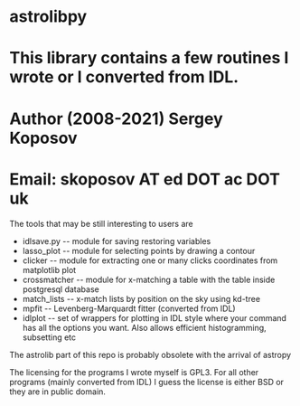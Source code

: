 # astrolibpy 
# This library contains a few routines I wrote or I converted from IDL.
# Author (2008-2021) Sergey Koposov
# Email: skoposov __AT__ ed __DOT__ ac __DOT__ uk

The tools that may be still interesting to users are 
* idlsave.py -- module for saving restoring variables 
* lasso_plot -- module for selecting points by drawing a contour
* clicker -- module for extracting one or many clicks coordinates from matplotlib plot
* crossmatcher -- module for x-matching a table with the table inside postgresql database
* match_lists -- x-match lists by position on the sky using kd-tree
* mpfit -- Levenberg-Marquardt fitter (converted from IDL)
* idlplot -- set of wrappers for plotting in IDL style where your command has all 
  the options you want. Also allows efficient histogramming, subsetting etc

The astrolib part of this repo is probably obsolete with the arrival of astropy

The licensing for the programs I wrote myself is GPL3. For all other
programs (mainly converted from IDL) I guess the license is either BSD or 
they are in public domain. 
